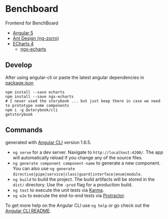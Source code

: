 # Benchboard

Frontend for BenchBoard

- [Angular 5](https://angular.io/)
- [Ant Design (ng-zorro)](https://github.com/NG-ZORRO/ng-zorro-antd)
- [ECharts 4](https://github.com/ecomfe/echarts)
  - [ngx-echarts](https://github.com/xieziyu/ngx-echarts)

## Develop

After using angular-cli or paste the latest angular dependencies in [package.json](package.json)

````
npm install --save echarts
npm install --save ngx-echarts
# I never used the storybook ... but just keep there in case we need to prototype some components
npm i -g @storybook/cli
getstorybook
````

## Commands

generated with [Angular CLI](https://github.com/angular/angular-cli) version 1.6.5.

- `ng serve` for a dev server. Navigate to `http://localhost:4200/`. The app will automatically reload if you change any of the source files.
- `ng generate component component-name` to generate a new component. You can also use `ng generate directive|pipe|service|class|guard|interface|enum|module`.
- `ng build` to build the project. The build artifacts will be stored in the `dist/` directory. Use the `-prod` flag for a production build.
- `ng test` to execute the unit tests via [Karma](https://karma-runner.github.io).
- `ng e2e` to execute the end-to-end tests via [Protractor](http://www.protractortest.org/).

To get more help on the Angular CLI use `ng help` or go check out the [Angular CLI README](https://github.com/angular/angular-cli/blob/master/README.md).
